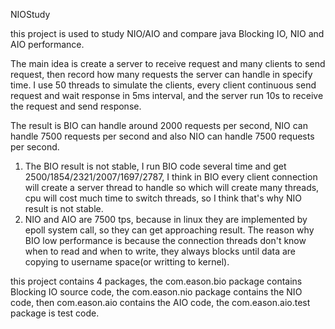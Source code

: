 NIOStudy

this project is used to study NIO/AIO and compare java Blocking IO, NIO and AIO performance. 

The main idea is create a server to receive request and many clients to send request, then record how many requests the server can handle in specify time. I use 50 threads to simulate the clients, every client continuous send request and wait response in 5ms interval, and the server run 10s to receive the request and send response.

The result is BIO can handle around 2000 requests per second, NIO can handle 7500 requests per second and also NIO can handle 7500 requests per second.
1. The BIO result is not stable, I run BIO code several time and get 2500/1854/2321/2007/1697/2787, I think in BIO every client connection will create a server thread to handle so which will create many threads, cpu will cost much time to switch threads, so I think that's why NIO result is not stable.
2. NIO and AIO are 7500 tps, because in linux they are implemented by epoll system call, so they can get approaching result. The reason why BIO low performance is because the connection threads don't know when to read and when to write, they always blocks until data are copying to username space(or writting to kernel).


this project contains 4 packages, the com.eason.bio package contains Blocking IO source code, the com.eason.nio package contains the NIO code, then com.eason.aio contains the AIO code, the com.eason.aio.test package is test code.
